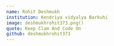 ```yaml
---
name: Rohit Deshmukh
institution: Kendriya vidyalya Barkuhi
image: deshmukhrohit373.png()
quote: Keep Clam And Code On
github: deshmukhrohit373
---
```

